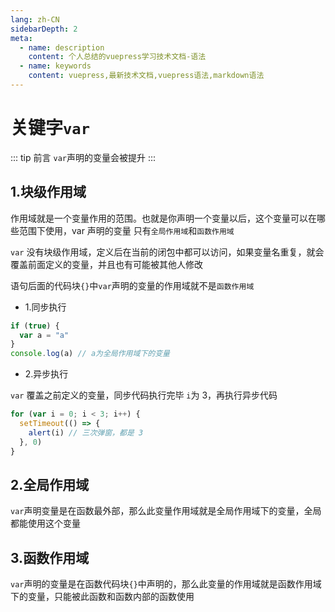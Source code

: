 ```yaml
---
lang: zh-CN
sidebarDepth: 2
meta:
  - name: description
    content: 个人总结的vuepress学习技术文档-语法
  - name: keywords
    content: vuepress,最新技术文档,vuepress语法,markdown语法
---
```


# 关键字`var`

::: tip 前言
`var`声明的变量会被提升
:::

## 1.块级作用域

作用域就是一个变量作用的范围。也就是你声明一个变量以后，这个变量可以在哪些范围下使用，var 声明的变量 只有`全局作用域`和`函数作用域`

`var` 没有块级作用域，定义后在当前的闭包中都可以访问，如果变量名重复，就会覆盖前面定义的变量，并且也有可能被其他人修改

语句后面的代码块`{}`中`var`声明的变量的作用域就不是`函数作用域`

- 1.同步执行

```js
if (true) {
  var a = "a"
}
console.log(a) // a为全局作用域下的变量
```

- 2.异步执行

`var` 覆盖之前定义的变量，同步代码执行完毕 `i`为 3，再执行异步代码

```js
for (var i = 0; i < 3; i++) {
  setTimeout(() => {
    alert(i) // 三次弹窗，都是 3
  }, 0)
}
```

## 2.全局作用域

`var`声明变量是在函数最外部，那么此变量作用域就是全局作用域下的变量，全局都能使用这个变量

## 3.函数作用域

`var`声明的变量是在函数代码块`{}`中声明的，那么此变量的作用域就是函数作用域下的变量，只能被此函数和函数内部的函数使用
